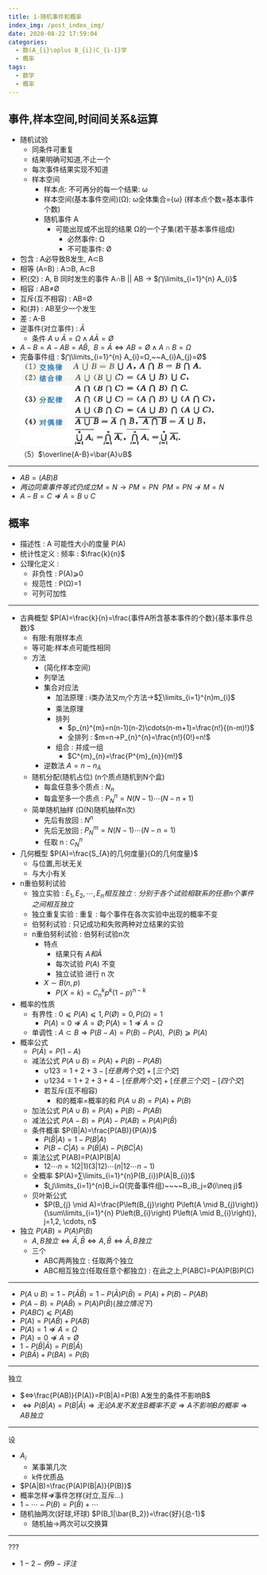 ```yaml
---
title: 1-随机事件和概率
index_img: /post_index_img/
date: 2020-08-22 17:59:04
categories:
  - 数(A_{i}\oplus B_{i})C_{i-1}学
  - 概率
tags:
  - 数学
  - 概率
---
```



## 事件,样本空间,时间间关系&运算

- 随机试验
  - 同条件可重复
  - 结果明确可知道,不止一个
  - 每次事件结果实现不知道
  - 样本空间
    - 样本点: 不可再分的每一个结果: ω
    - 样本空间(基本事件空间)(Ω): ω全体集合={ω} (样本点个数=基本事件个数)
    - 随机事件 A
      - 可能出现或不出现的结果 Ω的一个子集(若干基本事件组成)
        - 必然事件: Ω
        - 不可能事件: Ø
- 包含 : A必导致B发生, A⊂B
- 相等 (A=B) : A⊃B, A⊂B
- 积(交) : A, B 同时发生的事件 A∩B || AB → $⋂\limits_{i=1}^{n} A_{i}$
- 相容 : AB$\neq$Ø
- 互斥(互不相容) : AB=Ø
- 和(并) : AB至少一个发生
- 差 : A-B
- 逆事件(对立事件) : $\bar{A}$
  - 条件 $A∪\bar{A}=Ω∧A\bar{A}=Ø$
- $A-B=A-AB=A\bar{B},~~B=\bar{A}⇔AB=Ø∧A∩B=Ω$
- 完备事件组 : $⋂\limits_{i=1}^{n} A_{i}=Ω,~~A_{i}A_{j}=Ø$  
  <img src="%E9%9A%8F%E6%9C%BA%E4%BA%8B%E4%BB%B6%E5%92%8C%E6%A6%82%E7%8E%87/2020-08-22-05-36-11.png" width="400px"/>  
  （5）$\overline{A-B}=\bar{A}∪B$
---

- $AB=(AB)B$
- $两边同乘事件等式仍成立M=N→PM=PN~~PM=PN↛M=N$
- $A-B=C⇏A=B∪C$

## 概率

- 描述性 : A 可能性大小的度量 P(A)
- 统计性定义 : 频率 : $\frac{k}{n}$
- 公理化定义 : 
  - 非负性 : P(A)⩾0
  - 规范性 : P(Ω)=1
  - 可列可加性

---

- 古典概型 $P(A)=\frac{k}{n}=\frac{事件A所含基本事件的个数}{基本事件总数}$
  - 有限:有限样本点
  - 等可能:样本点可能性相同
  - 方法
    - (简化样本空间)
    - 列举法
    - 集合对应法
      - 加法原理 : i类办法又$m_{i}$个方法→$∑\limits_{i=1}^{n}m_{i}$
      - 乘法原理
      - 排列
        - $p_{n}^{m}=n(n-1)(n-2)\cdots(n-m+1)=\frac{n!}{(n-m)!}$
        - 全排列 : $m=n→P_{n}^{n}=\frac{n!}{0!}=n!$
      - 组合 : 并成一组
        - $C^{m}_{n}=\frac{P^{m}_{n}}{m!}$
    - 逆数法 $A=n-n_{\bar{A}}$
  - 随机分配(随机占位) (n个质点随机到N个盒)
    - 每盒任意多个质点 : $N_{n}$
    - 每盒至多一个质点 : $P_{N}^{n}=N(N-1)\cdots (N-n+1)$
  - 简单随机抽样 (Ω(N)随机抽样n次)
    - 先后有放回 : $N^{n}$
    - 先后无放回 : $P_{N}^{m}=N(N-1)\cdots(N-n=1)$
    - 任取 n : $C_{N}^{n}$
- 几何概型 $P(A)=\frac{S_{A}的几何度量}{Ω的几何度量}$
  - 与位置,形状无关
  - 与大小有关
- n重伯努利试验
  - 独立实验 : $E_{1},E_{2},\cdots,E_{n}相互独立 : 分别于各个试验相联系的任意n个事件之间相互独立$
  - 独立重复实验 : 重复 : 每个事件在各次实验中出现的概率不变
  - 伯努利试验 : 只记成功和失败两种对立结果的实验
  - n重伯努利试验 : 伯努利试验n次
    - 特点
      - 结果只有 $A和\bar{A}$
      - 每次试验 $P(A)$ 不变
      - 独立试验  进行 n 次
    - $X\sim B(n,p)$
      - $P\{X=k\}=C_{n}^{k}p^{k}(1-p)^{n-k}$
- 概率的性质
  - 有界性 : $0⩽P(A)⩽1,P(Ø)=0,P(Ω)=1$
    - $P(A)=0⇏A=Ø;P(A)=1⇏A=Ω$
  - 单调性 : $A⊂B⇒P(B-A)=P(B)-P(A),~~P(B)⩾P(A)$
- 概率公式
  - $P(\bar{A})=P(1-A)$
  - 减法公式 $P(A∪B)=P(A)+P(B)-P(AB)$
    - $∪123=1+2+3-[任意两个交]+[三个交]$
    - $∪1234=1+2+3+4-[任意两个交]+[任意三个交]-[四个交]$
    - 若互斥(互不相容)
      - 和的概率=概率的和 $P(A∪B)=P(A)+P(B)$
  - 加法公式 $P(A∪B)=P(A)+P(B)-P(AB)$
  - 减法公式 $P(A-B)=P(A)-P(AB)=P(A)P(\bar{B})$
  - 条件概率 $P(B|A)=\frac{P(AB)}{P(A)}$
    - $P(\bar{B}|A)=1-P(B|A)$
    - $P(B-C|A)=P(B|A)-P(BC|A)$
  - 乘法公式 P(AB)=P(A)P(B|A)
     - $12\cdots n=1(2|1)(3|12)\cdots (n|12\cdots n-1)$
  - 全概率 $P(A)=∑\limits_{i=1}^{n}P(B_{i})P(A|B_{i})$
    - $⋃\limits_{i=1}^{n}B_i=Ω(完备事件组)~~~~B_iB_j=Ø(i\neq j)$
  - 贝叶斯公式
    - $P(B_{j} \mid A)=\frac{P\left(B_{j}\right) P\left(A \mid B_{j}\right)}{\sum\limits_{i=1}^{n} P\left(B_{i}\right) P\left(A \mid B_{i}\right)}, j=1,2, \cdots, n$
- 独立 $P(AB)=P(A)P(B)$
  - $A,B独立⇔\bar{A},\bar{B}⇔A,\bar{B}⇔\bar{A},B独立$
  - 三个
    - ABC两两独立 : 任取两个独立
    - ABC相互独立(任取任意个都独立) : 在此之上,P(ABC)=P(A)P(B)P(C)
---
- $P(A∪B)=1-P(\bar{A}\bar{B})=1-P(\bar{A})P(\bar{B})=P(A)+P(B)-P(AB)$
- $P(A-B)=P(A\bar{B})=P(A)P(\bar{B})(独立情况下)$
- $P(ABC)⩽P(AB)$
- $P(A)=P(A\bar{B})+P(AB)$
- $P(A)=1⇏ A=Ω$
- $P(A)=0⇏ A=Ø$
- $1-P(\bar{B}|\bar{A})=P(B|\bar{A})$
- $P(B\bar{A})+P(BA)=P(B)$
---
独立
- $⇔\frac{P(AB)}{P(A)}=P(B|A)=P(B) A发生的条件不影响B$
- $⇔P(B|A)=P(B|\bar{A})⇒无论A发不发生B概率不变⇒A不影响B的概率⇒AB独立$
---
设
- $A_i$
  - 某事第几次
  - k件优质品
- $P(A|B)=\frac{P(A)P(B|A)}{P(B)}$
- 概率怎样⇏事件怎样(对立,互斥...)
- $1-\cdots-P(B)=P(\bar{B})+\cdots$
- 随机抽两次(好球,坏球) $P(B_1|\bar{B_2})=\frac{好}{总-1}$
  - 随机抽→两次可以交换算

---
???
- $1-2-例9-评注$